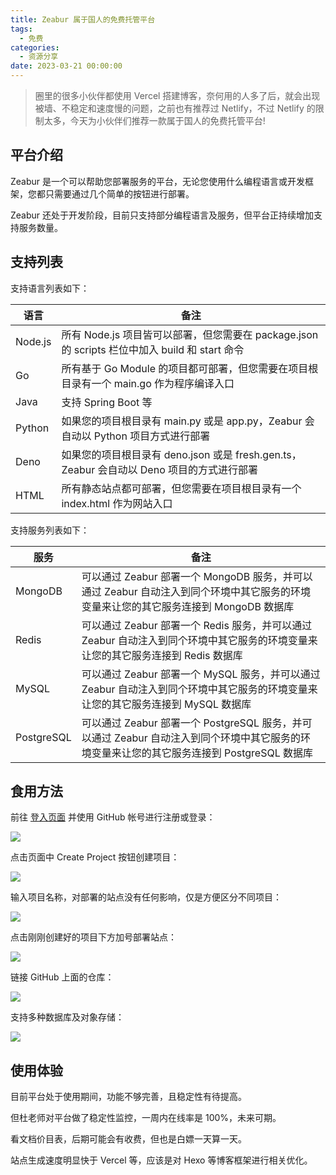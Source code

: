 ```yaml
---
title: Zeabur 属于国人的免费托管平台
tags:
  - 免费
categories:
  - 资源分享
date: 2023-03-21 00:00:00
---
```


> 圈里的很多小伙伴都使用 Vercel 搭建博客，奈何用的人多了后，就会出现被墙、不稳定和速度慢的问题，之前也有推荐过 Netlify，不过 Netlify 的限制太多，今天为小伙伴们推荐一款属于国人的免费托管平台!

<!-- more -->

## 平台介绍

Zeabur 是一个可以帮助您部署服务的平台，无论您使用什么编程语言或开发框架，您都只需要通过几个简单的按钮进行部署。

Zeabur 还处于开发阶段，目前只支持部分编程语言及服务，但平台正持续增加支持服务数量。

## 支持列表

支持语言列表如下：

| 语言 | 备注 |
| - | - |
| Node.js | 所有 Node.js 项目皆可以部署，但您需要在 package.json 的 scripts 栏位中加入 build 和 start 命令 |
| Go | 所有基于 Go Module 的项目都可部署，但您需要在项目根目录有一个 main.go 作为程序编译入口 |
| Java | 支持 Spring Boot 等|
| Python | 如果您的项目根目录有 main.py 或是 app.py，Zeabur 会自动以 Python 项目方式进行部署 |
| Deno| 如果您的项目根目录有 deno.json 或是 fresh.gen.ts，Zeabur 会自动以 Deno 项目的方式进行部署 |
| HTML | 所有静态站点都可部署，但您需要在项目根目录有一个 index.html 作为网站入口 |

支持服务列表如下：

| 服务 | 备注 |
| - | - |
| MongoDB | 可以通过 Zeabur 部署一个 MongoDB 服务，并可以通过 Zeabur 自动注入到同个环境中其它服务的环境变量来让您的其它服务连接到 MongoDB 数据库 |
| Redis | 可以通过 Zeabur 部署一个 Redis 服务，并可以通过 Zeabur 自动注入到同个环境中其它服务的环境变量来让您的其它服务连接到 Redis 数据库 |
| MySQL | 可以通过 Zeabur 部署一个 MySQL 服务，并可以通过 Zeabur 自动注入到同个环境中其它服务的环境变量来让您的其它服务连接到 MySQL 数据库 |
| PostgreSQL | 可以通过 Zeabur 部署一个 PostgreSQL 服务，并可以通过 Zeabur 自动注入到同个环境中其它服务的环境变量来让您的其它服务连接到 PostgreSQL 数据库 |

## 食用方法

前往 [登入页面](https://dash.zeabur.com/login) 并使用 GitHub 帐号进行注册或登录：

![](https://cdn.dusays.com/2023/03/567-1.jpg)

点击页面中 Create Project 按钮创建项目：

![](https://cdn.dusays.com/2023/03/567-2.jpg)

输入项目名称，对部署的站点没有任何影响，仅是方便区分不同项目：

![](https://cdn.dusays.com/2023/03/567-3.jpg)

点击刚刚创建好的项目下方加号部署站点：

![](https://cdn.dusays.com/2023/03/567-4.jpg)

链接 GitHub 上面的仓库：

![](https://cdn.dusays.com/2023/03/567-5.jpg)

支持多种数据库及对象存储：

![](https://cdn.dusays.com/2023/03/567-6.jpg)

## 使用体验

目前平台处于使用期间，功能不够完善，且稳定性有待提高。

但杜老师对平台做了稳定性监控，一周内在线率是 100%，未来可期。

看文档价目表，后期可能会有收费，但也是白嫖一天算一天。

站点生成速度明显快于 Vercel 等，应该是对 Hexo 等博客框架进行相关优化。